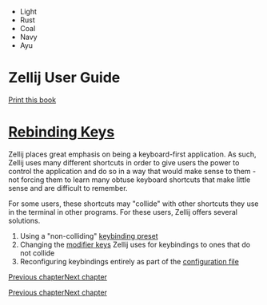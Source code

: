 - Light
- Rust
- Coal
- Navy
- Ayu

# Zellij User Guide

[Print this book](print.html "Print this book")

# [Rebinding Keys](rebinding-keys.html\#rebinding-keys)

Zellij places great emphasis on being a keyboard-first application. As such, Zellij uses many different shortcuts in order to give users the power to control the application and do so in a way that would make sense to them - not forcing them to learn many obtuse keyboard shortcuts that make little sense and are difficult to remember.

For some users, these shortcuts may "collide" with other shortcuts they use in the terminal in other programs. For these users, Zellij offers several solutions.

1. Using a "non-colliding" [keybinding preset](keybinding-presets.html)
2. Changing the [modifier keys](changing-modifiers.html) Zellij uses for keybindings to ones that do not collide
3. Reconfiguring keybindings entirely as part of the [configuration file](keybindings.html)

[Previous chapter](commands.html "Previous chapter")[Next chapter](keybinding-presets.html "Next chapter")

[Previous chapter](commands.html "Previous chapter")[Next chapter](keybinding-presets.html "Next chapter")

